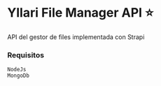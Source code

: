 # Yllari File Manager API :star:

API del gestor de files implementada con Strapi

### Requisitos

```
NodeJs
MongoDb
```

